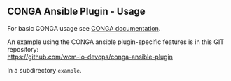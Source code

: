## CONGA Ansible Plugin - Usage

For basic CONGA usage see [CONGA documentation][conga-usage].

An example using the CONGA ansible plugin-specific features is in this GIT repository:<br/>
https://github.com/wcm-io-devops/conga-ansible-plugin

In a subdirectory `example`.


[conga-usage]: http://devops.wcm.io/conga/usage.html
